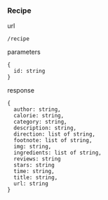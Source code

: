 ### Recipe

url
```
/recipe
```

parameters
```
{
  id: string
}
```

response
```
{
  author: string,
  calorie: string,
  category: string,
  description: string,
  direction: list of string,
  footnote: list of string,
  img: string,
  ingredients: list of string,
  reviews: string
  stars: string
  time: string,
  title: string,
  url: string
}
```
